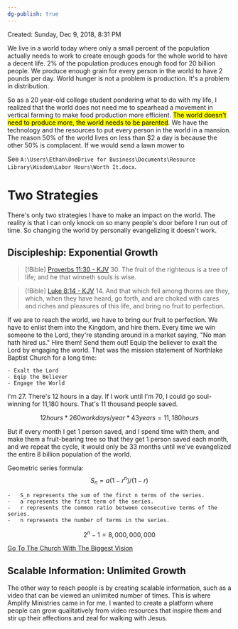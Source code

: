```yaml
---
dg-publish: true
---
```

Created: Sunday, Dec 9, 2018, 8:31 PM

We live in a world today where only a small percent of the population actually needs to work to create enough goods for the whole world to have a decent life. 2% of the population produces enough food for 20 billion people. We produce enough grain for every person in the world to have 2 pounds per day. World hunger is not a problem is production. It's a problem in distribution.

So as a 20 year-old college student pondering what to do with my life, I realized that the world does not need me to spearhead a movement in vertical farming to make food production more efficient. <mark class="hltr-yellow">The world doesn't need to produce more, the world needs to be parented</mark>. We have the technology and the resources to put every person in the world in a mansion. The reason 50% of the world lives on less than $2 a day is because the other 50% is complacent. If we would send a lawn mower to 

See `A:\Users\Ethan\OneDrive for Business\Documents\Resource Library\Wisdom\Labor Hours\Worth It.docx`.


# Two Strategies

There's only two strategies I have to make an impact on the world. The reality is that I can only knock on so many people's door before I run out of time. So changing the world by personally evangelizing it doesn't work.

## Discipleship: Exponential Growth

> [!Bible] [Proverbs 11:30 - KJV](https://bible-api.com/Proverbs+11:30?translation=kjv)
> 30. The fruit of the righteous is a tree of life; and he that winneth souls is wise.

> [!Bible] [Luke 8:14 - KJV](https://bible-api.com/luke+8:14?translation=kjv)
> 14. And that which fell among thorns are they, which, when they have heard, go forth, and are choked with cares and riches and pleasures of this life, and bring no fruit to perfection.

If we are to reach the world, we have to bring our fruit to perfection. We have to enlist them into the Kingdom, and hire them. Every time we win someone to the Lord, they're standing around in a market saying, "No man hath hired us." Hire them! Send them out! Equip the believer to exalt the Lord by engaging the world. That was the mission statement of Northlake Baptist Church for a long time:

```
- Exalt the Lord
- Eqip the Believer
- Engage the World
```

I'm 27. There's 12 hours in a day. If I work until I'm 70, I could go soul-winning for 11,180 hours. That's 11 thousand people saved.

$$12 hours * 260 work days/year*43 years = 11,180 hours$$

But if every month I get 1 person saved, and I spend time with them, and make them a fruit-bearing tree so that they get 1 person saved each month, and we repeat the cycle, it would only be 33 months until we've evangelized the entire 8 billion population of the world.

Geometric series formula:
$$S_n = a(1 - r^n) / (1 - r)$$
```
-   S_n represents the sum of the first n terms of the series.
-   a represents the first term of the series.
-   r represents the common ratio between consecutive terms of the series.
-   n represents the number of terms in the series.
```

$$2^n - 1 = 8,000,000,000$$

[Go To The Church With The Biggest Vision](https://www.youtube.com/watch?v=1Wu6JM-Hsfk)

## Scalable Information: Unlimited Growth

The other way to reach people is by creating scalable information, such as a video that can be viewed an unlimited number of times. This is where Amplify Ministries came in for me. I wanted to create a platform where people can grow qualitatively from video resources that inspire them and stir up their affections and zeal for walking with Jesus.